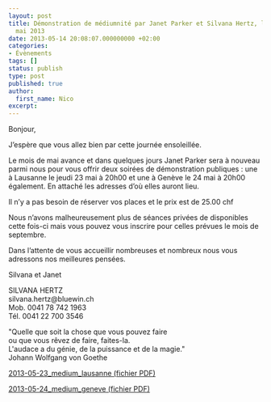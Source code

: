 ```yaml
---
layout: post
title: Démonstration de médiumnité par Janet Parker et Silvana Hertz, les 23 et 24
  mai 2013
date: 2013-05-14 20:08:07.000000000 +02:00
categories:
- Évènements
tags: []
status: publish
type: post
published: true
author:
  first_name: Nico
excerpt:
---
```


<p>Bonjour,</p>
<p>J’espère que vous allez bien par cette journée ensoleillée.</p>
<p>Le mois de mai avance et dans quelques jours Janet Parker sera à nouveau parmi nous pour vous offrir deux soirées de démonstration publiques : une à Lausanne le jeudi 23 mai à 20h00 et une à Genève le 24 mai à 20h00 également. En attaché les adresses d’où elles auront lieu.</p>
<p>Il n’y a pas besoin de réserver vos places et le prix est de 25.00 chf</p>
<p>Nous n’avons malheureusement plus de séances privées de disponibles cette fois-ci mais vous pouvez vous inscrire pour celles prévues le mois de septembre.</p>
<p>Dans l’attente de vous accueillir nombreuses et nombreux nous vous adressons nos meilleures pensées.</p>
<p>Silvana et Janet</p>
<p>SILVANA HERTZ<br />
silvana.hertz@bluewin.ch<br />
Mob. 0041 78 742 1963<br />
Tél. 0041 22 700 3546</p>
<p>"Quelle que soit la chose que vous pouvez faire<br />
ou que vous rêvez de faire, faites-la.<br />
L'audace a du génie, de la puissance et de la magie."<br />
Johann Wolfgang von Goethe</p>

<p>
<a href="/assets/2013-05-23_medium_lausanne.pdf">2013-05-23_medium_lausanne (fichier PDF)</a>
</p>

<p>
<a href="/assets/2013-05-24_medium_geneve.pdf">2013-05-24_medium_geneve (fichier PDF)</a>
</p>

